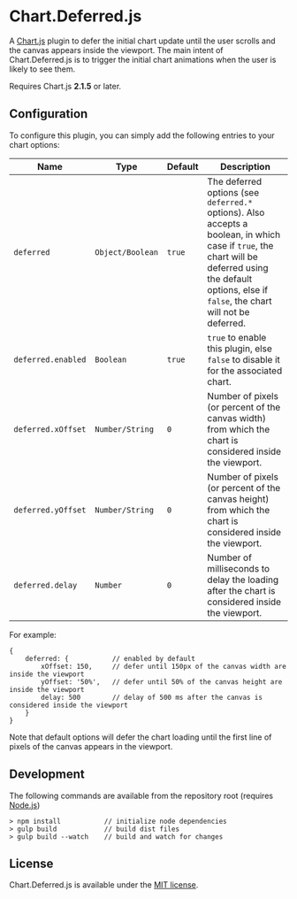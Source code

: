 # Chart.Deferred.js

A [Chart.js](http://www.chartjs.org/) plugin to defer the initial chart update until the user scrolls and the canvas appears inside the viewport. The main intent of Chart.Deferred.js is to trigger the initial chart animations when the user is likely to see them.

Requires Chart.js **2.1.5** or later.

## Configuration

To configure this plugin, you can simply add the following entries to your chart options:

| Name | Type | Default | Description |
| ---- | ---- | ------- | ----------- |
| `deferred` | `Object/Boolean` | `true` | The deferred options (see `deferred.*` options). Also accepts a boolean, in which case if `true`, the chart will be deferred using the default options, else if `false`, the chart will not be deferred.
| `deferred.enabled` | `Boolean` | `true` | `true` to enable this plugin, else `false` to disable it for the associated chart.
| `deferred.xOffset` | `Number/String` | `0` | Number of pixels (or percent of the canvas width) from which the chart is considered inside the viewport.
| `deferred.yOffset` | `Number/String` | `0` | Number of pixels (or percent of the canvas height) from which the chart is considered inside the viewport.
| `deferred.delay` | `Number` | `0` | Number of milliseconds to delay the loading after the chart is considered inside the viewport.

For example:

```
{
    deferred: {           // enabled by default
        xOffset: 150,     // defer until 150px of the canvas width are inside the viewport
        yOffset: '50%',   // defer until 50% of the canvas height are inside the viewport
        delay: 500        // delay of 500 ms after the canvas is considered inside the viewport
    }
}
```

Note that default options will defer the chart loading until the first line of pixels of the canvas appears in the viewport.

## Development

The following commands are available from the repository root (requires [Node.js](https://nodejs.org/))

```shell
> npm install           // initialize node dependencies
> gulp build            // build dist files
> gulp build --watch    // build and watch for changes
```

## License

Chart.Deferred.js is available under the [MIT license](LICENSE.md).
